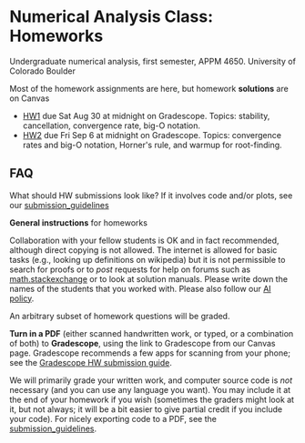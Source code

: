 # Numerical Analysis Class: Homeworks
Undergraduate numerical analysis, first semester, APPM 4650. University of Colorado Boulder

Most of the homework assignments are here, but homework **solutions** are on Canvas

- [HW1](APPM4600_Fall25_HW01.pdf) due Sat Aug 30 at midnight on Gradescope. Topics: stability, cancellation, convergence rate, big-O notation.
- [HW2](APPM4600_Fall25_HW02.pdf) due Fri Sep 6 at midnight on Gradescope. Topics: convergence rates and big-O notation, Horner's rule, and warmup for root-finding.

## FAQ
What should HW submissions look like?  If it involves code and/or plots, see our [submission_guidelines](submission_guidelines.md)


**General instructions** for homeworks

Collaboration with your fellow students is OK and in fact recommended, although direct copying is not allowed. The internet is allowed for basic tasks (e.g., looking up definitions on wikipedia) but it is not permissible to search for proofs or to *post* requests for help on forums such as [math.stackexchange](http://math.stackexchange.com/) or to look at solution manuals. Please write down the names of the students that you worked with.  Please also follow our [AI policy](../policies.md#acceptable-use-of-ai-in-this-class).

An arbitrary subset of homework questions will be graded.

**Turn in a PDF** (either scanned handwritten work, or typed, or a combination of both) to **Gradescope**, using the link to Gradescope from our Canvas page. Gradescope recommends a few apps for scanning from your phone; see the [Gradescope HW submission guide](https://gradescope-static-assets.s3.amazonaws.com/help/submitting_hw_guide.pdf).

We will primarily grade your written work, and computer source code is *not* necessary (and you can use any language you want).  You may include it at the end of your homework if you wish (sometimes the graders might look at it, but not always; it will be a bit easier to give partial credit if you include your code).
For nicely exporting code to a PDF, see the [submission_guidelines](submission_guidelines.md).

